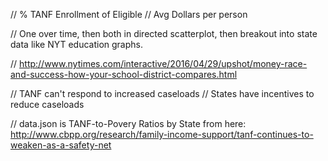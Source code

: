 


// % TANF Enrollment of Eligible 
// Avg Dollars per person

// One over time, then both in directed scatterplot, then breakout into state data like NYT education graphs.

// http://www.nytimes.com/interactive/2016/04/29/upshot/money-race-and-success-how-your-school-district-compares.html

// TANF can't respond to increased caseloads
// States have incentives to reduce caseloads

// data.json is TANF-to-Povery Ratios by State from here: http://www.cbpp.org/research/family-income-support/tanf-continues-to-weaken-as-a-safety-net

